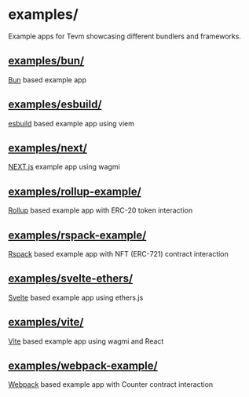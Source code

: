 # examples/

Example apps for Tevm showcasing different bundlers and frameworks.

## [examples/bun/](/examples/bun/)

[Bun](https://bun.sh/) based example app

## [examples/esbuild/](/examples/esbuild/)

[esbuild](https://esbuild.dev/) based example app using viem

## [examples/next/](/examples/next)

[NEXT.js](https://nextjs.org/) example app using wagmi

## [examples/rollup-example/](/examples/rollup-example)

[Rollup](https://rollupjs.org/) based example app with ERC-20 token interaction

## [examples/rspack-example/](/examples/rspack-example)

[Rspack](https://rspack.dev/) based example app with NFT (ERC-721) contract interaction

## [examples/svelte-ethers/](/examples/svelte-ethers)

[Svelte](https://svelte.dev/) based example app using ethers.js

## [examples/vite/](/examples/vite)

[Vite](https://vitejs.dev/) based example app using wagmi and React

## [examples/webpack-example/](/examples/webpack-example)

[Webpack](https://webpack.js.org/) based example app with Counter contract interaction
